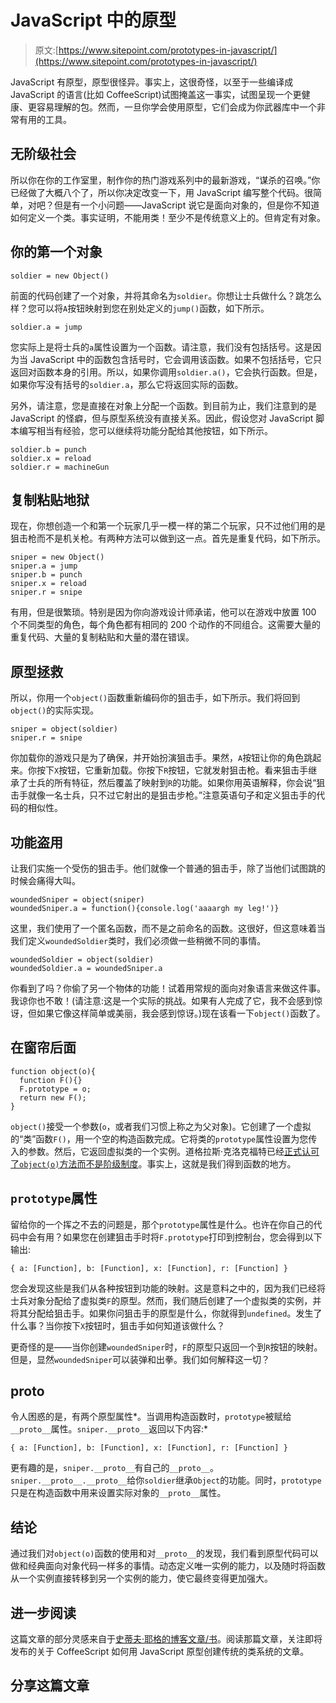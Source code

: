 # JavaScript 中的原型

> 原文:[https://www.sitepoint.com/prototypes-in-javascript/](https://www.sitepoint.com/prototypes-in-javascript/)

JavaScript 有原型，原型很怪异。事实上，这很奇怪，以至于一些编译成 JavaScript 的语言(比如 CoffeeScript)试图掩盖这一事实，试图呈现一个更健康、更容易理解的包。然而，一旦你学会使用原型，它们会成为你武器库中一个非常有用的工具。

## 无阶级社会

所以你在你的工作室里，制作你的热门游戏系列中的最新游戏，“谋杀的召唤。”你已经做了大概八个了，所以你决定改变一下，用 JavaScript 编写整个代码。很简单，对吧？但是有一个小问题——JavaScript 说它是面向对象的，但是你不知道如何定义一个类。事实证明，不能用类！至少不是传统意义上的。但肯定有对象。

## 你的第一个对象

```
soldier = new Object()
```

前面的代码创建了一个对象，并将其命名为`soldier`。你想让士兵做什么？跳怎么样？您可以将`A`按钮映射到您在别处定义的`jump()`函数，如下所示。

```
soldier.a = jump
```

您实际上是将士兵的`a`属性设置为一个函数。请注意，我们没有包括括号。这是因为当 JavaScript 中的函数包含括号时，它会调用该函数。如果不包括括号，它只返回对函数本身的引用。所以，如果你调用`soldier.a()`，它会执行函数。但是，如果你写没有括号的`soldier.a`，那么它将返回实际的函数。

另外，请注意，您是直接在对象上分配一个函数。到目前为止，我们注意到的是 JavaScript 的怪癖，但与原型系统没有直接关系。因此，假设您对 JavaScript 脚本编写相当有经验，您可以继续将功能分配给其他按钮，如下所示。

```
soldier.b = punch
soldier.x = reload
soldier.r = machineGun
```

## 复制粘贴地狱

现在，你想创造一个和第一个玩家几乎一模一样的第二个玩家，只不过他们用的是狙击枪而不是机关枪。有两种方法可以做到这一点。首先是重复代码，如下所示。

```
sniper = new Object()
sniper.a = jump
sniper.b = punch
sniper.x = reload
sniper.r = snipe
```

有用，但是很繁琐。特别是因为你向游戏设计师承诺，他可以在游戏中放置 100 个不同类型的角色，每个角色都有相同的 200 个动作的不同组合。这需要大量的重复代码、大量的复制粘贴和大量的潜在错误。

## 原型拯救

所以，你用一个`object()`函数重新编码你的狙击手，如下所示。我们将回到`object()`的实际实现。

```
sniper = object(soldier)
sniper.r = snipe
```

你加载你的游戏只是为了确保，并开始扮演狙击手。果然，`A`按钮让你的角色跳起来。你按下`X`按钮，它重新加载。你按下`R`按钮，它就发射狙击枪。看来狙击手继承了士兵的所有特征，然后覆盖了映射到`R`的功能。如果你用英语解释，你会说“狙击手就像一名士兵，只不过它射出的是狙击步枪。”注意英语句子和定义狙击手的代码的相似性。

## 功能盗用

让我们实施一个受伤的狙击手。他们就像一个普通的狙击手，除了当他们试图跳的时候会痛得大叫。

```
woundedSniper = object(sniper)
woundedSniper.a = function(){console.log('aaaargh my leg!')}
```

这里，我们使用了一个匿名函数，而不是之前命名的函数。这很好，但这意味着当我们定义`woundedSoldier`类时，我们必须做一些稍微不同的事情。

```
woundedSoldier = object(soldier)
woundedSoldier.a = woundedSniper.a
```

你看到了吗？你偷了另一个物体的功能！试着用常规的面向对象语言来做这件事。我谅你也不敢！(请注意:这是一个实际的挑战。如果有人完成了它，我不会感到惊讶，但如果它像这样简单或美丽，我会感到惊讶。)现在该看一下`object()`函数了。

## 在窗帘后面

```
function object(o){
  function F(){}
  F.prototype = o;
  return new F();
}
```

`object()`接受一个参数(`o`，或者我们习惯上称之为父对象)。它创建了一个虚拟的“类”函数`F()`，用一个空的构造函数完成。它将类的`prototype`属性设置为您传入的参数。然后，它返回虚拟类的一个实例。道格拉斯·克洛克福特已经[正式认可了`object(o)`方法而不是阶级制度](http://javascript.crockford.com/prototypal.html "Prototypal Inheritance")。事实上，这就是我们得到函数的地方。

## `prototype`属性

留给你的一个挥之不去的问题是，那个`prototype`属性是什么。也许在你自己的代码中会有用？如果您在创建狙击手时将`F.prototype`打印到控制台，您会得到以下输出:

```
{ a: [Function], b: [Function], x: [Function], r: [Function] }
```

您会发现这些是我们从各种按钮到功能的映射。这是意料之中的，因为我们已经将士兵对象分配给了虚拟类`F`的原型。然而，我们随后创建了一个虚拟类的实例，并将其分配给狙击手。如果你问狙击手的原型是什么，你就得到`undefined`。发生了什么事？当你按下`X`按钮时，狙击手如何知道该做什么？

更奇怪的是——当你创建`woundedSniper`时，`F`的原型只返回一个到`R`按钮的映射。但是，显然`woundedSniper`可以装弹和出拳。我们如何解释这一切？

## __proto__

令人困惑的是，有两个原型属性*。当调用构造函数时，`prototype`被赋给`__proto__`属性。`sniper.__proto__`返回以下内容:*

```
{ a: [Function], b: [Function], x: [Function], r: [Function] }
```

更有趣的是，`sniper.__proto__`有自己的`__proto__`。`sniper.__proto__.__proto__`给你`soldier`继承`Object`的功能。同时，`prototype`只是在构造函数中用来设置实际对象的`__proto__`属性。

## 结论

通过我们对`object(o)`函数的使用和对`__proto__`的发现，我们看到原型代码可以做和经典面向对象代码一样多的事情。动态定义唯一实例的能力，以及随时将函数从一个实例直接转移到另一个实例的能力，使它最终变得更加强大。

## 进一步阅读

这篇文章的部分灵感来自于[史蒂夫·耶格的博客文章/书](http://steve-yegge.blogspot.com/2008/10/universal-design-pattern.html)。阅读那篇文章，关注即将发布的关于 CoffeeScript 如何用 JavaScript 原型创建传统的类系统的文章。

## 分享这篇文章
